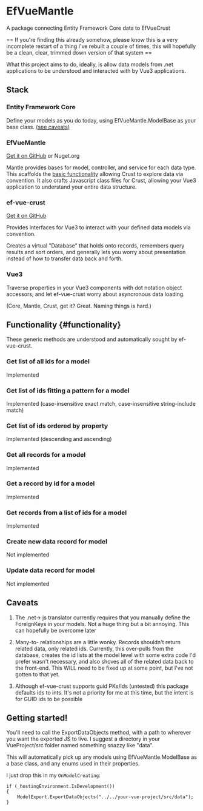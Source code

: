 # EfVueMantle
A package connecting Entity Framework Core data to EfVueCrust

== If you're finding this already somehow, please know this is a very incomplete restart of a thing I've rebuilt a couple of times, this will hopefully be a clean, clear, trimmed down version of that system ==

What this project aims to do, ideally, is allow data models from .net applications to be understood and interacted with by Vue3 applications. 

## Stack

### Entity Framework Core
Define your models as you do today, using EfVueMantle.ModelBase as your base class. [(see caveats)](#caveats)

### EfVueMantle 

[Get it on GitHub](https://github.com/freer4/ef-vue-mantle) or Nuget.org

Mantle provides bases for model, controller, and service for each data type. This scaffolds the [basic functionality](#functionality) allowing Crust to explore data via convention. It also crafts Javascript class files for Crust, allowing your Vue3 application to understand your entire data structure.

### ef-vue-crust

[Get it on GitHub](https://github.com/freer4/ef-vue-crust)

Provides interfaces for Vue3 to interact with your defined data models via convention. 

Creates a virtual "Database" that holds onto records, remembers query results and sort orders, and generally lets you worry about presentation instead of how to transfer data back and forth.

### Vue3
Traverse properties in your Vue3 components with dot notation object accessors, and let ef-vue-crust worry about asyncronous data loading.  

(Core, Mantle, Crust, get it? Great. Naming things is hard.)


## Functionality {#functionality}
These generic methods are understood and automatically sought by ef-vue-crust.

### Get list of all ids for a model
Implemented

### Get list of ids fitting a pattern for a model
Implemented (case-insensitive exact match, case-insensitive string-include match)

### Get list of ids ordered by property
Implemented (descending and ascending)

### Get all records for a model
Implemented

### Get a record by id for a model
Implemented

### Get records from a list of ids for a model
Implemented

### Create new data record for model
Not implemented

### Update data record for model
Not implemented

## Caveats
1. The .net-> js translator currently requires that you manually define the ForeignKeys in your models. Not a huge thing but a bit annoying. This can hopefully be overcome later

2. Many-to- relationships are a little wonky. Records shouldn't return related data, only related ids. Currently, this over-pulls from the database, creates the id lists at the model level with some extra code I'd prefer wasn't necessary, and also shoves all of the related data back to the front-end. This WILL need to be fixed up at some point, but I've not gotten to that yet.

3. Although ef-vue-crust supports guid PKs/ids (untested) this package defaults ids to ints. It's not a priority for me at this time, but the intent is for GUID ids to be possible

## Getting started!

You'll need to call the ExportDataObjects method, with a path to wherever you want the exported JS to live. I suggest a directory in your VueProject/src folder named something snazzy like "data".

This will automatically pick up any models using EfVueMantle.ModelBase as a base class, and any enums used in their properties.

I just drop this in my `OnModelCreating`:

```
if (_hostingEnvironment.IsDevelopment())
{
    ModelExport.ExportDataObjects("../../your-vue-project/src/data");
}
```